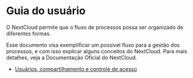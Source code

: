 # Guia do usuário

O NextCloud permite que o fluxo de processos possa ser organizado de diferentes formas.

Esse documento visa exemplificar um possivel fluxo para a gestão dos processos, e com isso explicar alguns conceitos do NextCloud.
Para mais detalhes, veja a Documentação Oficial do NextCloud.

- [Usuários, compartilhamento e controle de acesso](./usuario-compartilhamento-controle-de-acesso.md)

